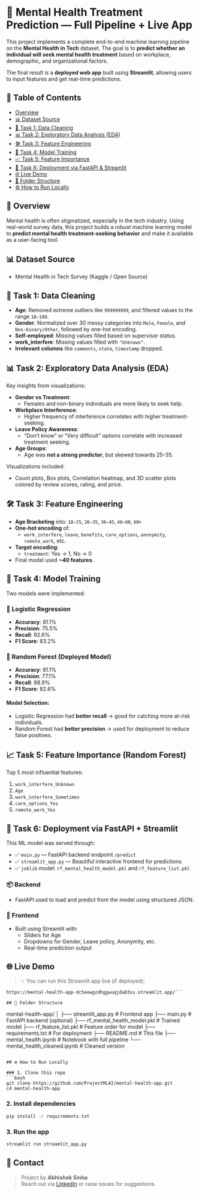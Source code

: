 # 🧠 Mental Health Treatment Prediction — Full Pipeline + Live App

This project implements a complete end-to-end machine learning pipeline on the **Mental Health in Tech** dataset. The goal is to **predict whether an individual will seek mental health treatment** based on workplace, demographic, and organizational factors.

The final result is a **deployed web app** built using **Streamlit**, allowing users to input features and get real-time predictions.

## 📌 Table of Contents

- [Overview](#overview)
- [📊 Dataset Source](#dataset-source)
- [🔧 Task 1: Data Cleaning](#task-1-data-cleaning)
- [📊 Task 2: Exploratory Data Analysis (EDA)](#task-2-exploratory-data-analysis-eda)
- [🛠️ Task 3: Feature Engineering](#task-3-feature-engineering)
- [🤖 Task 4: Model Training](#task-4-model-training)
- [📈 Task 5: Feature Importance](#task-5-feature-importance)
- [🚀 Task 6: Deployment via FastAPI & Streamlit](#task-6-deployment-via-fastapi--streamlit)
- [🌐 Live Demo](#live-demo)
- [📁 Folder Structure](#folder-structure)
- [⚙️ How to Run Locally](#how-to-run-locally)

## 🧾 Overview

Mental health is often stigmatized, especially in the tech industry. Using real-world survey data, this project builds a robust machine learning model to **predict mental health treatment-seeking behavior** and make it available as a user-facing tool.

## 📊 Dataset Source

- Mental Health in Tech Survey (Kaggle / Open Source)

## 🔧 Task 1: Data Cleaning

- **Age**: Removed extreme outliers like `999999999`, and filtered values to the range `18–100`.
- **Gender**: Normalized over 30 messy categories into `Male`, `Female`, and `Non-binary/Other`, followed by one-hot encoding.
- **Self-employed**: Missing values filled based on supervisor status.
- **work_interfere**: Missing values filled with `"Unknown"`.
- **Irrelevant columns** like `comments`, `state`, `timestamp` dropped.

## 📊 Task 2: Exploratory Data Analysis (EDA)

Key insights from visualizations:

- **Gender vs Treatment**:
  - Females and non-binary individuals are more likely to seek help.
- **Workplace Interference**:
  - Higher frequency of interference correlates with higher treatment-seeking.
- **Leave Policy Awareness**:
  - “Don’t know” or “Very difficult” options correlate with increased treatment seeking.
- **Age Groups**:
  - Age was **not a strong predictor**, but skewed towards 25–35.

Visualizations included:
- Count plots, Box plots, Correlation heatmap, and 3D scatter plots colored by review scores, rating, and price.

## 🛠️ Task 3: Feature Engineering

- **Age Bracketing** into: `18–25`, `26–35`, `36–45`, `46–60`, `60+`
- **One-hot encoding** of:
  - `work_interfere`, `leave`, `benefits`, `care_options`, `anonymity`, `remote_work`, etc.
- **Target encoding**:
  - `treatment`: Yes → 1, No → 0
- Final model used **~40 features**.

## 🤖 Task 4: Model Training

Two models were implemented:

### 🔹 Logistic Regression
- **Accuracy**: 81.1%
- **Precision**: 75.5%
- **Recall**: 92.6%
- **F1 Score**: 83.2%

### 🔹 Random Forest (Deployed Model)
- **Accuracy**: 81.1%
- **Precision**: 77.1%
- **Recall**: 88.9%
- **F1 Score**: 82.6%

#### Model Selection:
- Logistic Regression had **better recall** → good for catching more at-risk individuals.
- Random Forest had **better precision** → used for deployment to reduce false positives.

## 📈 Task 5: Feature Importance (Random Forest)

Top 5 most influential features:
1. `work_interfere_Unknown`
2. `Age`
3. `work_interfere_Sometimes`
4. `care_options_Yes`
5. `remote_work_Yes`

## 🚀 Task 6: Deployment via FastAPI + Streamlit

This ML model was served through:
- ✅ `main.py` — FastAPI backend endpoint `/predict`
- ✅ `streamlit_app.py` — Beautiful interactive frontend for predictions
- ✅ `joblib` model: `rf_mental_health_model.pkl` and `rf_feature_list.pkl`

### 📦 Backend
- FastAPI used to load and predict from the model using structured JSON.

### 🎨 Frontend
- Built using Streamlit with:
  - Sliders for Age
  - Dropdowns for Gender, Leave policy, Anonymity, etc.
  - Real-time prediction output

## 🌐 Live Demo

> 💡 You can run this Streamlit app live (if deployed):
```
https://mental-health-app-dc5eewgzdhggwuqjda83ss.streamlit.app/```

## 📁 Folder Structure

```
mental-health-app/
│
├── streamlit_app.py               # Frontend app
├── main.py                        # FastAPI backend (optional)
├── rf_mental_health_model.pkl     # Trained model
├── rf_feature_list.pkl            # Feature order for model
├── requirements.txt               # For deployment
├── README.md                      # This file
├── mental_health.ipynb            # Notebook with full pipeline
└── mental_health_cleaned.ipynb    # Cleaned version
```

## ⚙️ How to Run Locally

### 1. Clone this repo
```bash
git clone https://github.com/ProjectMLAI/mental-health-app.git
cd mental-health-app
```

### 2. Install dependencies
```bash
pip install -r requirements.txt
```

### 3. Run the app
```bash
streamlit run streamlit_app.py
```

## 💬 Contact

> Project by **Abhishek Sinha**  
> Reach out via [LinkedIn](linkedin.com/in/abhishek-sinha-aa201829b) or raise issues for suggestions.
